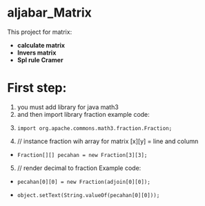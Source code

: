 # aljabar_Matrix
This project for matrix:
* **calculate matrix** 
* **Invers matrix**
* **Spl rule Cramer**

# **First step:**
1. you must add library for java math3
2. and then import library fraction example code:
3.     import org.apache.commons.math3.fraction.Fraction;
4. // instance fraction wih array for matrix [x][y] = line and column
*     Fraction[][] pecahan = new Fraction[3][3];
5. // render decimal to fraction Example code:
*     pecahan[0][0] = new Fraction(adjoin[0][0]);   
*     object.setText(String.valueOf(pecahan[0][0]));
